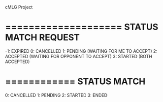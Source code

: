 cMLG Project




====================
STATUS MATCH REQUEST
====================
-1: EXPIRED
0: CANCELLED
1: PENDING (WAITING FOR ME TO ACCEPT)
2: ACCEPTED (WAITING FOR OPPONENT TO ACCEPT)
3: STARTED (BOTH ACCEPTED)

============
STATUS MATCH
============
0: CANCELLED
1: PENDING
2: STARTED
3: ENDED




